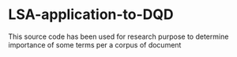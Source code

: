 # LSA-application-to-DQD
This source code has been used for research purpose to determine importance of some terms per a corpus of document
